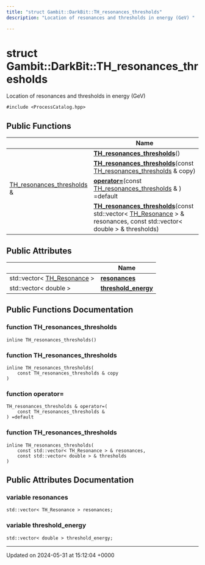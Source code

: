 ```yaml
---
title: "struct Gambit::DarkBit::TH_resonances_thresholds"
description: "Location of resonances and thresholds in energy (GeV) "

---
```


# struct Gambit::DarkBit::TH_resonances_thresholds



Location of resonances and thresholds in energy (GeV) 


`#include <ProcessCatalog.hpp>`

## Public Functions

|                | Name           |
| -------------- | -------------- |
| | **[TH_resonances_thresholds](/documentation/code/classes/structgambit_1_1darkbit_1_1th__resonances__thresholds/#function-th-resonances-thresholds)**() |
| | **[TH_resonances_thresholds](/documentation/code/classes/structgambit_1_1darkbit_1_1th__resonances__thresholds/#function-th-resonances-thresholds)**(const [TH_resonances_thresholds](/documentation/code/classes/structgambit_1_1darkbit_1_1th__resonances__thresholds/) & copy) |
| [TH_resonances_thresholds](/documentation/code/classes/structgambit_1_1darkbit_1_1th__resonances__thresholds/) & | **[operator=](/documentation/code/classes/structgambit_1_1darkbit_1_1th__resonances__thresholds/#function-operator)**(const [TH_resonances_thresholds](/documentation/code/classes/structgambit_1_1darkbit_1_1th__resonances__thresholds/) & ) =default |
| | **[TH_resonances_thresholds](/documentation/code/classes/structgambit_1_1darkbit_1_1th__resonances__thresholds/#function-th-resonances-thresholds)**(const std::vector< [TH_Resonance](/documentation/code/classes/structgambit_1_1darkbit_1_1th__resonance/) > & resonances, const std::vector< double > & thresholds) |

## Public Attributes

|                | Name           |
| -------------- | -------------- |
| std::vector< [TH_Resonance](/documentation/code/classes/structgambit_1_1darkbit_1_1th__resonance/) > | **[resonances](/documentation/code/classes/structgambit_1_1darkbit_1_1th__resonances__thresholds/#variable-resonances)**  |
| std::vector< double > | **[threshold_energy](/documentation/code/classes/structgambit_1_1darkbit_1_1th__resonances__thresholds/#variable-threshold-energy)**  |

## Public Functions Documentation

### function TH_resonances_thresholds

```
inline TH_resonances_thresholds()
```


### function TH_resonances_thresholds

```
inline TH_resonances_thresholds(
    const TH_resonances_thresholds & copy
)
```


### function operator=

```
TH_resonances_thresholds & operator=(
    const TH_resonances_thresholds & 
) =default
```


### function TH_resonances_thresholds

```
inline TH_resonances_thresholds(
    const std::vector< TH_Resonance > & resonances,
    const std::vector< double > & thresholds
)
```


## Public Attributes Documentation

### variable resonances

```
std::vector< TH_Resonance > resonances;
```


### variable threshold_energy

```
std::vector< double > threshold_energy;
```


-------------------------------

Updated on 2024-05-31 at 15:12:04 +0000